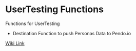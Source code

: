# UserTesting Functions

Functions for UserTesting

- Destination Function to push Personas Data to Pendo.io

[Wiki Link](https://github.com/segment-services-eng/usertesting/wiki)
